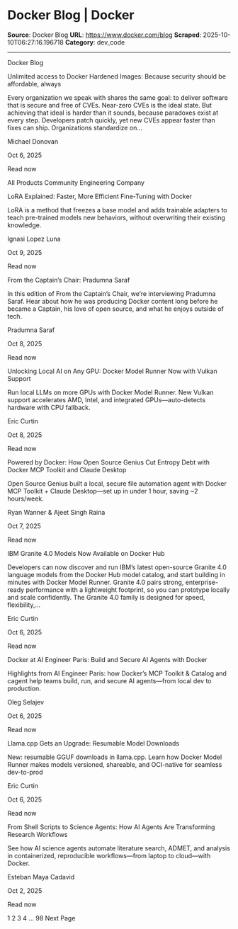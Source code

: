 # Docker Blog | Docker

**Source**: Docker Blog
**URL**: https://www.docker.com/blog
**Scraped**: 2025-10-10T06:27:16.196718
**Category**: dev_code

---

Docker Blog

Unlimited access to Docker Hardened Images: Because security should be affordable, always

Every organization we speak with shares the same goal: to deliver software that is secure and free of CVEs. Near-zero CVEs is the ideal state. But achieving that ideal is harder than it sounds, because paradoxes exist at every step. Developers patch quickly, yet new CVEs appear faster than fixes can ship. Organizations standardize on…

Michael Donovan

Oct 6, 2025

Read now

All
Products
Community
Engineering
Company

LoRA Explained: Faster, More Efficient Fine-Tuning with Docker

LoRA is a method that freezes a base model and adds trainable adapters to teach pre-trained models new behaviors, without overwriting their existing knowledge.

Ignasi Lopez Luna

Oct 9, 2025

Read now

From the Captain’s Chair: Pradumna Saraf

In this edition of From the Captain’s Chair, we’re interviewing Pradumna Saraf. Hear about how he was producing Docker content long before he became a Captain, his love of open source, and what he enjoys outside of tech.

Pradumna Saraf

Oct 8, 2025

Read now

Unlocking Local AI on Any GPU: Docker Model Runner Now with Vulkan Support

Run local LLMs on more GPUs with Docker Model Runner. New Vulkan support accelerates AMD, Intel, and integrated GPUs—auto-detects hardware with CPU fallback.

Eric Curtin

Oct 8, 2025

Read now

Powered by Docker: How Open Source Genius Cut Entropy Debt with Docker MCP Toolkit and Claude Desktop

Open Source Genius built a local, secure file automation agent with Docker MCP Toolkit + Claude Desktop—set up in under 1 hour, saving ~2 hours/week.

Ryan Wanner & Ajeet Singh Raina

Oct 7, 2025

Read now

IBM Granite 4.0 Models Now Available on Docker Hub

Developers can now discover and run IBM’s latest open-source Granite 4.0 language models from the Docker Hub model catalog, and start building in minutes with Docker Model Runner. Granite 4.0 pairs strong, enterprise-ready performance with a lightweight footprint, so you can prototype locally and scale confidently. The Granite 4.0 family is designed for speed, flexibility,…

Eric Curtin

Oct 6, 2025

Read now

Docker at AI Engineer Paris: Build and Secure AI Agents with Docker

Highlights from AI Engineer Paris: how Docker’s MCP Toolkit & Catalog and cagent help teams build, run, and secure AI agents—from local dev to production.

Oleg Selajev

Oct 6, 2025

Read now

Llama.cpp Gets an Upgrade: Resumable Model Downloads

New: resumable GGUF downloads in llama.cpp. Learn how Docker Model Runner makes models versioned, shareable, and OCI-native for seamless dev-to-prod

Eric Curtin

Oct 6, 2025

Read now

From Shell Scripts to Science Agents: How AI Agents Are Transforming Research Workflows

See how AI science agents automate literature search, ADMET, and analysis in containerized, reproducible workflows—from laptop to cloud—with Docker.

Esteban Maya Cadavid

Oct 2, 2025

Read now

1
2
3
4
…
98
Next Page
